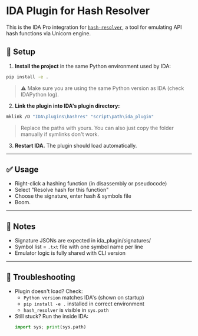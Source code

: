 # IDA Plugin for Hash Resolver

This is the IDA Pro integration for [`hash-resolver`](https://github.com/yourname/hash-resolver), a tool for emulating API hash functions via Unicorn engine.

## 🔧 Setup

1. **Install the project** in the same Python environment used by IDA:

```bash
pip install -e .
```

> ⚠ Make sure you are using the same Python version as IDA (check IDAPython log).
>

2. **Link the plugin into IDA's plugin directory:**
```bash
mklink /D "IDA\plugins\hashres" "script\path\ida_plugin"
```
> Replace the paths with yours.
You can also just copy the folder manually if symlinks don't work.
>

3. **Restart IDA.** The plugin should load automatically.

---

## ✅ Usage
- Right-click a hashing function (in disassembly or pseudocode)
- Select "Resolve hash for this function"
- Choose the signature, enter hash & symbols file
- Boom.

---

## 📁 Notes
- Signature JSONs are expected in ida_plugin/signatures/
- Symbol list = `.txt` file with one symbol name per line
- Emulator logic is fully shared with CLI version

---

## 🧠 Troubleshooting
- Plugin doesn't load? Check:
    - `Python version` matches IDA's (shown on startup)
    - `pip install -e .` installed in correct environment
    - `hash_resolver` is visible in `sys.path`
- Still stuck? Run the inside IDA:
    ```py
    import sys; print(sys.path)
    ```
